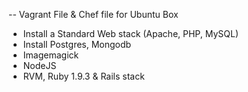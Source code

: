 -- Vagrant File & Chef file for Ubuntu Box

- Install a Standard Web stack (Apache, PHP, MySQL)
- Install Postgres, Mongodb
- Imagemagick
- NodeJS
- RVM, Ruby 1.9.3 & Rails stack